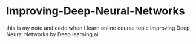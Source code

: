 # Improving-Deep-Neural-Networks
this is my note and code when I learn online course topic Improving Deep Neural Networks by Deep learning.ai 
